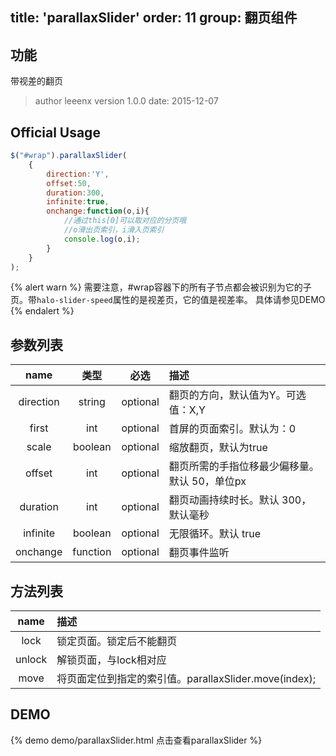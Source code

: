 title: 'parallaxSlider'
order: 11
group: 翻页组件
---

## 功能

带视差的翻页

> author leeenx
> version 1.0.0
> date: 2015-12-07

## Official Usage

```javascript
$("#wrap").parallaxSlider(
	{
        direction:'Y',
        offset:50,
        duration:300,
        infinite:true,
        onchange:function(o,i){
            //通过this[0]可以取对应的分页哦
            //o滑出页索引，i滑入页索引
            console.log(o,i);
        }
    }
);
```

{% alert warn %}
需要注意，#wrap容器下的所有子节点都会被识别为它的子页。带`halo-slider-speed`属性的是视差页，它的值是视差率。
具体请参见DEMO
{% endalert %}



## 参数列表

| name | 类型 | 必选 | 描述 |
| :----: | :----: | :----: | :---- |
| direction | string | optional | 翻页的方向，默认值为Y。可选值：X,Y|
| first | int | optional | 首屏的页面索引。默认为：0 |
| scale | boolean | optional | 缩放翻页，默认为true |
| offset | int | optional | 翻页所需的手指位移最少偏移量。默认 50，单位px |
| duration | int | optional | 翻页动画持续时长。默认 300，默认毫秒 |
| infinite | boolean | optional | 无限循环。默认 true |
| onchange | function | optional | 翻页事件监听 |



## 方法列表

| name | 描述 |
| :----: | :---- |
| lock | 锁定页面。锁定后不能翻页 |
| unlock | 解锁页面，与lock相对应 |
| move | 将页面定位到指定的索引值。parallaxSlider.move(index); |



## DEMO

{% demo demo/parallaxSlider.html 点击查看parallaxSlider %}
